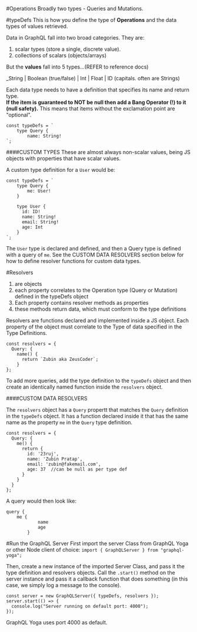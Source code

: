 #Operations
Broadly two types - Queries and Mutations.

#typeDefs
This is how you define the type of __Operations__ and the data types of values retrieved.

Data in GraphQL fall into two broad categories. They are: 
1) scalar types (store a single, discrete value). 
2) collections of scalars (objects/arrays)

But the __values__ fall into 5 types...(REFER to reference docs)

_String | Boolean (true/false) | Int | Float | ID (capitals. often are Strings) 

Each data type needs to have a definition that specifies its name and return type.  
__If the item is guaranteed to NOT be null then add a Bang Operator (!) to it (null safety).__ This means that items without the exclamation point are "optional".

```
const typeDefs = `
    type Query {            
        name: String!
`;
```

####CUSTOM TYPES
These are almost always non-scalar values, being JS objects with properties that have scalar values.

A custom type definition for a `User` would be:
```
const typeDefs = `
    type Query {            
        me: User!
    }

    type User {
      id: ID!
      name: String!
      email: String!
      age: Int
    }
`;
```

The `User` type is declared and defined, and then a Query type is defined with a query of `me`.  See the CUSTOM DATA RESOLVERS section below for how to define resolver functions for custom data types.

#Resolvers
1) are objects
2) each property correlates to the Operation type (Query or Mutation) defined in the typeDefs object
3) Each property contains resolver methods as properties
4) these methods return data, which must conform to the type definitions

Resolvers are functions declared and implemented inside a JS object.  Each property of the object must correlate to the Type of data specified in the Type Definitions.

```
const resolvers = {
  Query: {
    name() {
      return `Zubin aka ZeusCoder`;
    }
};
```

To add more queries, add the type definition to the `typeDefs` object and then create an identically named function inside the `resolvers` object. 

####CUSTOM DATA RESOLVERS

The `resolvers` object has a `Query` propertt that matches the `Query` definition in the `typeDefs` object. It has a function declared inside it that has the same name as the property `me` in the `Query` type definition.

```
const resolvers = {
  Query: {
    me() {
      return {
        id: '23ruj',
        name: 'Zubin Pratap',
        email: 'zubin@fakemail.com',
        age: 37  //can be null as per type def
      }
    }
  }
};
```

 A query would then look like:
```
query {
	me {
            name
            age
        }
```

#Run the GraphQL Server 
First import the server Class from GraphQL Yoga or other Node client of choice:
`import { GraphQLServer } from "graphql-yoga";`

Then, create a new instance of the imported Server Class, and pass it the type definition and resolvers objects. Call the `.start()` method on the server instance and pass it a callback function that does something (in this case, we simply log a message to the console).

```
const server = new GraphQLServer({ typeDefs, resolvers });
server.start(() => {
  console.log("Server running on default port: 4000");
});
```

GraphQL Yoga uses port 4000 as default.
